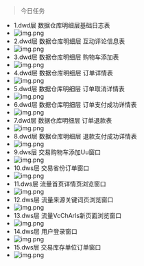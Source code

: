 > 今日任务
* 1.dwd层 数据仓库明细层基础日志表
* ![img.png](../imgs/img3.png)
* 2.dwd层 数据仓库明细层 互动评论信息表
* ![img.png](../imgs/img4.png)
* 3.dwd层 数据仓库明细层 购物车添加表
* ![img.png](../imgs/img5.png)
* 4.dwd层 数据仓库明细层 订单详情表
* ![img.png](../imgs/img6.png)
* 5.dwd层 数据仓库明细层 订单取消详情表
* ![img.png](../imgs/img7.png) 
* 6.dwd层 数据仓库明细层 订单支付成功详情表
* ![img.png](../imgs/img8.png)
* 7.dwd层 数据仓库明细层 订单退款表
* ![img.png](../imgs/img9.png)
* 8.dwd层 数据仓库明细层 退款支付成功详情表
* ![img.png](../imgs/img10.png)
* 9.dws层 交易购物车添加Uu窗口
* ![img.png](../imgs/img11.png)
* 10.dws层 交易省份订单窗口
* ![img.png](../imgs/img12.png)
* 11.dws层 流量首页详情页浏览窗口
* ![img.png](../imgs/img13.png)
* 12.dws层 流量来源关键词页浏览窗口
* ![img.png](../imgs/img14.png)
* 13.dws层 流量VcChArls新页面浏览窗口
* ![img.png](../imgs/img15.png)
* 14.dws层 用户登录窗口
* ![img.png](../imgs/img16.png)
* 15.dws层 交易库存单位订单窗口
* ![img.png](../imgs/img17.png)